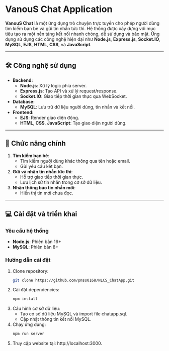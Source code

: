 # VanouS Chat Application

**VanouS Chat** là một ứng dụng trò chuyện trực tuyến cho phép người dùng tìm kiếm bạn bè và gửi tin nhắn tức thì. Hệ thống được xây dựng với mục tiêu tạo ra một nền tảng kết nối nhanh chóng, dễ sử dụng và bảo mật. Ứng dụng sử dụng các công nghệ hiện đại như **Node.js**, **Express.js**, **Socket.IO**, **MySQL**, **EJS**, **HTML**, **CSS**, và **JavaScript**.

---

## 🛠️ Công nghệ sử dụng

- **Backend:**
  - **Node.js**: Xử lý logic phía server.
  - **Express.js**: Tạo API và xử lý request/response.
  - **Socket.IO**: Giao tiếp thời gian thực qua WebSocket.
- **Database:**
  - **MySQL**: Lưu trữ dữ liệu người dùng, tin nhắn và kết nối.
- **Frontend:**
  - **EJS**: Render giao diện động.
  - **HTML**, **CSS**, **JavaScript**: Tạo giao diện người dùng.
  
---

## 🌟 Chức năng chính

1. **Tìm kiếm bạn bè**:
   - Tìm kiếm người dùng khác thông qua tên hoặc email.
   - Gửi yêu cầu kết bạn.
2. **Gửi và nhận tin nhắn tức thì**:
   - Hỗ trợ giao tiếp thời gian thực.
   - Lưu lịch sử tin nhắn trong cơ sở dữ liệu.
3. **Nhận thông báo tin nhắn mới**:
   - Hiển thị tin mới chưa đọc.

---

## 💻 Cài đặt và triển khai

### Yêu cầu hệ thống
- **Node.js**: Phiên bản 16+
- **MySQL**: Phiên bản 8+

### Hướng dẫn cài đặt
1. Clone repository:
   ```bash
   git clone https://github.com/pmss0168/NLCS_ChatApp.git
2. Cài đặt dependencies:
   ```bash
   npm install
3. Cấu hình cơ sở dữ liệu:
    - Tạo cơ sở dữ liệu MySQL và import file chatapp.sql.
    - Cập nhật thông tin kết nối MySQL.
4. Chạy ứng dụng:
   ```bash
   npm run server
5. Truy cập website tại: http://localhost:3000.
